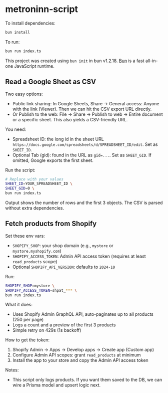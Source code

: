 # metroninn-script

To install dependencies:

```bash
bun install
```

To run:

```bash
bun run index.ts
```

This project was created using `bun init` in bun v1.2.18. [Bun](https://bun.sh) is a fast all-in-one JavaScript runtime.

## Read a Google Sheet as CSV

Two easy options:

- Public link sharing: In Google Sheets, Share -> General access: Anyone with the link (Viewer). Then we can hit the CSV export URL directly.
- Or Publish to the web: File -> Share -> Publish to web -> Entire document or a specific sheet. This also yields a CSV-friendly URL.

You need:

- Spreadsheet ID: the long id in the sheet URL `https://docs.google.com/spreadsheets/d/SPREADSHEET_ID/edit`. Set as `SHEET_ID`.
- Optional Tab (gid): found in the URL as `gid=...`. Set as `SHEET_GID`. If omitted, Google exports the first sheet.

Run the script:

```bash
# Replace with your values
SHEET_ID=YOUR_SPREADSHEET_ID \
SHEET_GID=0 \
bun run index.ts
```

Output shows the number of rows and the first 3 objects. The CSV is parsed without extra dependencies.

## Fetch products from Shopify

Set these env vars:

- `SHOPIFY_SHOP`: your shop domain (e.g., `mystore` or `mystore.myshopify.com`)
- `SHOPIFY_ACCESS_TOKEN`: Admin API access token (requires at least `read_products` scope)
- Optional `SHOPIFY_API_VERSION`: defaults to `2024-10`

Run:

```bash
SHOPIFY_SHOP=mystore \
SHOPIFY_ACCESS_TOKEN=shpat_*** \
bun run index.ts
```

What it does:

- Uses Shopify Admin GraphQL API, auto-paginates up to all products (250 per page)
- Logs a count and a preview of the first 3 products
- Simple retry on 429s (1s backoff)

How to get the token:

1. Shopify Admin -> Apps -> Develop apps -> Create app (Custom app)
2. Configure Admin API scopes: grant `read_products` at minimum
3. Install the app to your store and copy the Admin API access token

Notes:

- This script only logs products. If you want them saved to the DB, we can wire a Prisma model and upsert logic next.
